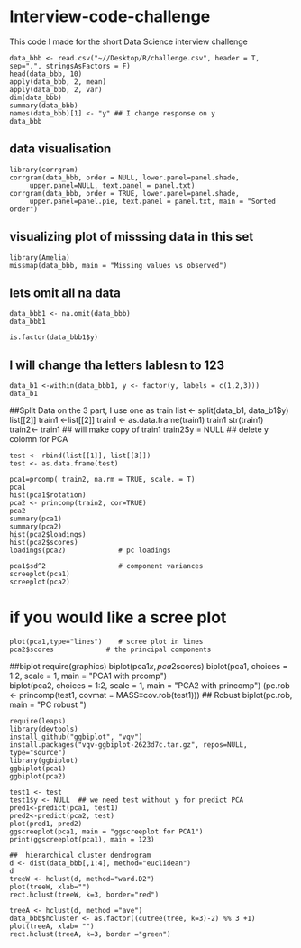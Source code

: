 # Interview-code-challenge
This code I made for the short Data Science interview challenge

    data_bbb <- read.csv("~//Desktop/R/challenge.csv", header = T, sep=",", stringsAsFactors = F)
    head(data_bbb, 10)
    apply(data_bbb, 2, mean)
    apply(data_bbb, 2, var)
    dim(data_bbb)
    summary(data_bbb)
    names(data_bbb)[1] <- "y" ## I change response on y 
    data_bbb

## data visualisation
    library(corrgram) 
    corrgram(data_bbb, order = NULL, lower.panel=panel.shade,
         upper.panel=NULL, text.panel = panel.txt)
    corrgram(data_bbb, order = TRUE, lower.panel=panel.shade,
         upper.panel=panel.pie, text.panel = panel.txt, main = "Sorted order")
         
         

## visualizing plot of misssing data in this set
    library(Amelia)
    missmap(data_bbb, main = "Missing values vs observed")  

## lets omit all na data
    data_bbb1 <- na.omit(data_bbb)
    data_bbb1

    is.factor(data_bbb1$y)
## I will change tha letters lablesn to 123
    data_b1 <-within(data_bbb1, y <- factor(y, labels = c(1,2,3)))
    data_b1
##Split Data on the 3 part, I use one as train
    list <- split(data_b1, data_b1$y)
    list[[2]]
    train1 <-list[[2]]
    train1 <- as.data.frame(train1)
    train1
    str(train1)
    train2<- train1  ## will make copy of train1 
    train2$y = NULL  ## delete y colomn for PCA

    test <- rbind(list[[1]], list[[3]])
    test <- as.data.frame(test)

    pca1=prcomp( train2, na.rm = TRUE, scale. = T)
    pca1
    hist(pca1$rotation)
    pca2 <- princomp(train2, cor=TRUE)
    pca2
    summary(pca1)
    summary(pca2)
    hist(pca2$loadings)
    hist(pca2$scores)
    loadings(pca2)             # pc loadings 

    pca1$sd^2                  # component variances
    screeplot(pca1)
    screeplot(pca2)
# if you would like a scree plot
    plot(pca1,type="lines")    # scree plot in lines
    pca2$scores             # the principal components

##biplot
    require(graphics)
    biplot(pca1$x, pca2$scores)
    biplot(pca1, choices = 1:2, scale = 1,  main = "PCA1 with prcomp")  
    biplot(pca2, choices = 1:2, scale = 1, main = "PCA2 with princomp")
    (pc.rob <- princomp(test1, covmat = MASS::cov.rob(test1)))  ## Robust
    biplot(pc.rob, main = "PC robust ")

    require(leaps)
    library(devtools)
    install_github("ggbiplot", "vqv")
    install.packages("vqv-ggbiplot-2623d7c.tar.gz", repos=NULL, type="source")
    library(ggbiplot)
    ggbiplot(pca1)
    ggbiplot(pca2)
   
    test1 <- test
    test1$y <- NULL  ## we need test without y for predict PCA
    pred1<-predict(pca1, test1)
    pred2<-predict(pca2, test)
    plot(pred1, pred2)
    ggscreeplot(pca1, main = "ggscreeplot for PCA1")
    print(ggscreeplot(pca1), main = 123)
    
    ##  hierarchical cluster dendrogram
    d <- dist(data_bbb[,1:4], method="euclidean")
    d
    treeW <- hclust(d, method="ward.D2")
    plot(treeW, xlab="")
    rect.hclust(treeW, k=3, border="red")

    treeA <- hclust(d, method ="ave")
    data_bbb$hcluster <- as.factor((cutree(tree, k=3)-2) %% 3 +1)
    plot(treeA, xlab= "")
    rect.hclust(treeA, k=3, border ="green")


    
